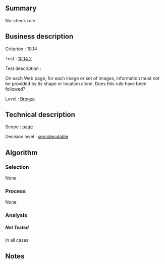 ## Summary

No-check rule

## Business description

Criterion : 10.14

Test : [10.14.2](http://www.accessiweb.org/index.php/accessiweb-22-english-version.html#test-10-14-2)

Test description :

On each Web page, for each image or set of images, information must not
be provided by its shape or location alone. Does this rule have been
followed?

Level : [Bronze](/en/category/rules-design/accessiweb-11/level/bronze)

## Technical description

Scope : [page](/en/category/rules-design/accessiweb-11/scope/page)

Decision level :
[semidecidable](/en/category/rules-design/accessiweb-11/decision-level/semidecidable)

## Algorithm

### Selection

None

### Process

None

### Analysis

##### Not Tested

In all cases

## Notes


